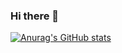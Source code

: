 ### Hi there 👋

[![Anurag's GitHub stats](https://github-readme-stats.vercel.app/api?username=ArjunJadeja)](https://github.com/anuraghazra/github-readme-stats)


<!--
**ArjunJadeja/ArjunJadeja** is a ✨ _special_ ✨ repository because its `README.md` (this file) appears on your GitHub profile.

Here are some ideas to get you started:

- 🔭 I’m currently working on ...
- 🌱 I’m currently learning ...
- 👯 I’m looking to collaborate on ...
- 🤔 I’m looking for help with ...
- 💬 Ask me about ...
- 📫 How to reach me: ...
- 😄 Pronouns: ...
- ⚡ Fun fact: ...
-->
